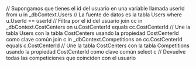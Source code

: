 // Supongamos que tienes el id del usuario en una variable llamada userId from u in _dbContext.Users // La fuente de datos es la tabla Users where u.UserId == userId // Filtra por el id del usuario join cc in _dbContext.CostCenters on u.CostCenterId equals cc.CostCenterId // Une la tabla Users con la tabla CostCenters usando la propiedad CostCenterId como clave común join c in _dbContext.Competitions on cc.CostCenterId equals c.CostCenterId // Une la tabla CostCenters con la tabla Competitions usando la propiedad CostCenterId como clave común select c // Devuelve todas las competiciones que coinciden con el usuario